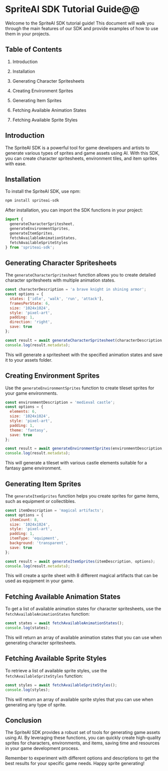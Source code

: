 # SpriteAI SDK Tutorial Guide@@

Welcome to the SpriteAI SDK tutorial guide! This document will walk you through the main features of our SDK and provide examples of how to use them in your projects.

## Table of Contents

1. Introduction

2. Installation

3. Generating Character Spritesheets

4. Creating Environment Sprites

5. Generating Item Sprites

6. Fetching Available Animation States

7. Fetching Available Sprite Styles

## Introduction

The SpriteAI SDK is a powerful tool for game developers and artists to generate various types of sprites and game assets using AI. With this SDK, you can create character spritesheets, environment tiles, and item sprites with ease.

## Installation

To install the SpriteAI SDK, use npm:

```bash
npm install spriteai-sdk
```

After installation, you can import the SDK functions in your project:

```javascript
import {
  generateCharacterSpritesheet,
  generateEnvironmentSprites,
  generateItemSprites,
  fetchAvailableAnimationStates,
  fetchAvailableSpriteStyles
} from 'spriteai-sdk';
```

## Generating Character Spritesheets

The `generateCharacterSpritesheet` function allows you to create detailed character spritesheets with multiple animation states.

```javascript
const characterDescription = 'a brave knight in shining armor';
const options = {
  states: ['idle', 'walk', 'run', 'attack'],
  framesPerState: 6,
  size: '1024x1024',
  style: 'pixel-art',
  padding: 1,
  direction: 'right',
  save: true
};

const result = await generateCharacterSpritesheet(characterDescription, options);
console.log(result.metadata);
```

This will generate a spritesheet with the specified animation states and save it to your assets folder.

## Creating Environment Sprites

Use the `generateEnvironmentSprites` function to create tileset sprites for your game environments.

```javascript
const environmentDescription = 'medieval castle';
const options = {
  elements: 6,
  size: '1024x1024',
  style: 'pixel-art',
  padding: 1,
  theme: 'fantasy',
  save: true
};

const result = await generateEnvironmentSprites(environmentDescription, options);
console.log(result.metadata);
```

This will generate a tileset with various castle elements suitable for a fantasy game environment.

## Generating Item Sprites

The `generateItemSprites` function helps you create sprites for game items, such as equipment or collectibles.

```javascript
const itemDescription = 'magical artifacts';
const options = {
  itemCount: 8,
  size: '1024x1024',
  style: 'pixel-art',
  padding: 1,
  itemType: 'equipment',
  background: 'transparent',
  save: true
};

const result = await generateItemSprites(itemDescription, options);
console.log(result.metadata);
```

This will create a sprite sheet with 8 different magical artifacts that can be used as equipment in your game.

## Fetching Available Animation States

To get a list of available animation states for character spritesheets, use the `fetchAvailableAnimationStates` function:

```javascript
const states = await fetchAvailableAnimationStates();
console.log(states);
```

This will return an array of available animation states that you can use when generating character spritesheets.

## Fetching Available Sprite Styles

To retrieve a list of available sprite styles, use the `fetchAvailableSpriteStyles` function:

```javascript
const styles = await fetchAvailableSpriteStyles();
console.log(styles);
```

This will return an array of available sprite styles that you can use when generating any type of sprite.

## Conclusion

The SpriteAI SDK provides a robust set of tools for generating game assets using AI. By leveraging these functions, you can quickly create high-quality sprites for characters, environments, and items, saving time and resources in your game development process.

Remember to experiment with different options and descriptions to get the best results for your specific game needs. Happy sprite generating!
